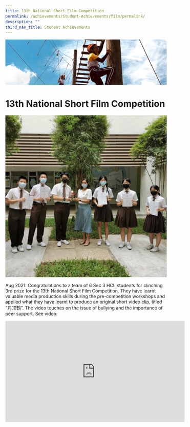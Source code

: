 ```yaml
---
title: 13th National Short Film Competition
permalink: /achievements/Student-Achievements/film/permalink/
description: ""
third_nav_title: Student Achievements
---
```

![](/images/achievements.jpg)

13th National Short Film Competition
====================================

![](/images/13th%20National%20Short%20Film%20Competition%201.jpg)

Aug 2021: Congratulations to a team of 6 Sec 3 HCL students for clinching 3rd prize for the 13th National Short Film Competition. They have learnt valuable media production skills during the pre-competition workshops and applied what they have learnt to produce an original short video clip, titled "丹顶鹤”. The video touches on the issue of bullying and the importance of peer support. See video:


<iframe width="560" height="315" src="https://www.youtube.com/embed/cL4mLHwERFU" title="YouTube video player" frameborder="0" allow="accelerometer; autoplay; clipboard-write; encrypted-media; gyroscope; picture-in-picture" allowfullscreen></iframe>